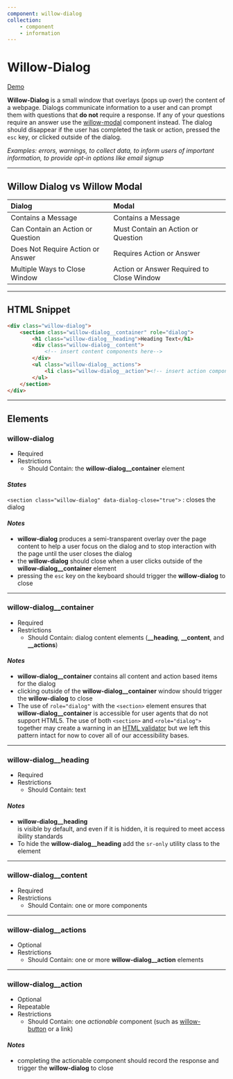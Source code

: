 ```yaml
---
component: willow-dialog
collection: 
    - component
    - information
---
```

# **Willow-Dialog**

[Demo](http://codepen.io/team/UnumUX/pen/JWEKRZ)

**Willow-Dialog** is a small window that overlays (pops up over) the content of a webpage. Dialogs communicate information to a user and can prompt them with questions that **do not** require a response. If any of your questions require an answer use the [willow-modal](../modal) component instead. The dialog should disappear if the user has completed the task or action, pressed the `esc` key, or clicked outside of the dialog.

_Examples: errors, warnings, to collect data, to inform users of important information, to provide opt-in options like email signup_

---

## Willow Dialog vs Willow Modal

|           Dialog                  |      |               Modal                       |
|:----------------------------------|:----:|:------------------------------------------|
|         Contains a Message        |      |     Contains a Message                    |
| Can Contain an Action or Question |      |   Must Contain an Action or Question      |
|Does Not Require Action or Answer  |      |     Requires Action or Answer             |
|    Multiple Ways to Close Window  |      | Action or Answer Required to Close Window |

---

## HTML Snippet

```html
<div class="willow-dialog">
    <section class="willow-dialog__container" role="dialog">
        <h1 class="willow-dialog__heading">Heading Text</h1>
        <div class="willow-dialog__content">
            <!-- insert content components here-->
        </div>
        <ul class="willow-dialog__actions">
            <li class="willow-dialog__action"><!-- insert action component here --></li>
        </ul>
    </section>
</div>
```

---

## Elements

### willow-dialog

- Required
- Restrictions
  - Should Contain: the **willow-dialog__container** element

#### _States_

`<section class="willow-dialog" data-dialog-close="true">` : closes the dialog

#### _Notes_

- **willow-dialog** produces a semi-transparent overlay over the page content to help a user focus on the dialog and to stop interaction with the page until the user closes the dialog
- the **willow-dialog** should close when a user clicks outside of the **willow-dialog__container** element
- pressing the `esc` key on the keyboard should trigger the **willow-dialog** to close

---

### willow-dialog__container

- Required
- Restrictions
  - Should Contain: dialog content elements (**__heading**, **__content**, and **__actions**)

#### _Notes_

- **willow-dialog__container** contains all content and action based items for the dialog
- clicking outside of the **willow-dialog__container** window should trigger the **willow-dialog** to close
- The use of `role="dialog"` with the `<section>` element ensures that **willow-dialog__container** is accessible for user agents that do not support HTML5. The use of both `<section>` and `<role="dialog">` together may create a warning in an [HTML validator](https://validator.w3.org/) but we left this pattern intact for now to cover all of our accessibility bases.

---

### willow-dialog__heading

- Required
- Restrictions
  - Should Contain: text

#### _Notes_

- **willow-dialog__heading** is visible by default, and even if it is hidden, it is required to meet accessibility standards
- To hide the **willow-dialog__heading** add the `sr-only` utility class to the element

---

### willow-dialog__content

- Required
- Restrictions
  - Should Contain: one or more components

---

### willow-dialog__actions

- Optional
- Restrictions
  - Should Contain: one or more **willow-dialog__action** elements

---

### willow-dialog__action

- Optional
- Repeatable
- Restrictions
  - Should Contain: one _actionable_ component (such as [willow-button](../button) or a link)

#### _Notes_

- completing the actionable component should record the response and trigger the **willow-dialog** to close
